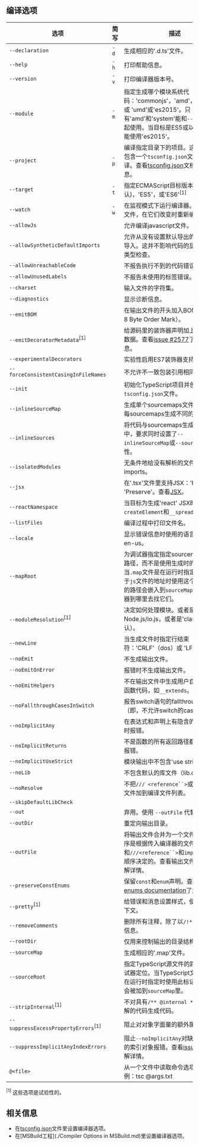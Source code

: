 ## 编译选项

选项                                     | 简写      | 描述
----------------------------------------|-----------|----------------------------------------------------------------------
`--declaration`                         | `-d`      | 生成相应的'.d.ts'文件。
`--help`                                | `-h`      | 打印帮助信息。
`--version`                             | `-v`      | 打印编译器版本号。
`--module`                              | `-m`      | 指定生成哪个模块系统代码：'commonjs'，'amd'，'system'，或 'umd'或'es2015'。只有'amd'和'system'能和`--outFile`一起使用。当目标是ES5或以下的时候不能使用'es2015'。
`--project`                             | `-p`      | 编译指定目录下的项目。这个目录应该包含一个`tsconfig.json`文件来管理编译。查看[tsconfig.json](./tsconfig.json.md)文档了解更多信息。
`--target`                              | `-t`      | 指定ECMAScript目标版本'ES3' (默认)，'ES5'，或'ES6'<sup>[1]</sup>
`--watch`                               | `-w`      | 在监视模式下运行编译器。会监视输出文件，在它们改变时重新编译。
`--allowJs`                             |           | 允许编译javascript文件。
`--allowSyntheticDefaultImports`        |           | 允许从没有设置默认导出的模块中默认导入。这并不影响代码的显示，仅为了类型检查。
`--allowUnreachableCode`                |           | 不报告执行不到的代码错误。
`--allowUnusedLabels`                   |           | 不报告未使用的标签错误。
`--charset`                             |           | 输入文件的字符集。
`--diagnostics`                         |           | 显示诊断信息。
`--emitBOM`                             |           | 在输出文件的开头加入BOM头（UTF-8 Byte Order Mark）。
`--emitDecoratorMetadata`<sup>[1]</sup> |           | 给源码里的装饰器声明加上设计类型元数据。查看[issue #2577](https://github.com/Microsoft/TypeScript/issues/2577)了解更多信息。
`--experimentalDecorators`              |           | 实验性启用ES7装饰器支持。
`--forceConsistentCasingInFileNames`    |           | 不允许不一致包装引用相同的文件。
`--init`                                |           | 初始化TypeScript项目并创建一个`tsconfig.json`文件。
`--inlineSourceMap`                     |           | 生成单个sourcemaps文件，而不是将每sourcemaps生成不同的文件。
`--inlineSources`                       |           | 将代码与sourcemaps生成到一个文件中，要求同时设置了`--inlineSourceMap`或`--sourceMap`属性。
`--isolatedModules`                     |           | 无条件地给没有解析的文件生成imports。
`--jsx`                                 |           | 在'.tsx'文件里支持JSX：'React' 或 'Preserve'。查看[JSX](./JSX.md)。
`--reactNamespace`                      |           | 当目标为生成'react' JSX时，指定`createElement`和`__spread`的调用对象
`--listFiles`                           |           | 编译过程中打印文件名。
`--locale`                              |           | 显示错误信息时使用的语言，比如：en-us。
`--mapRoot`                             |           | 为调试器指定指定sourcemap文件的路径，而不是使用生成时的路径。当`.map`文件是在运行时指定的，并不同于`js`文件的地址时使用这个标记。指定的路径会嵌入到`sourceMap`里告诉调试器到哪里去找它们。
`--moduleResolution`<sup>[1]</sup>      |           | 决定如何处理模块。或者是'node'对于Node.js/io.js，或者是'classic'（默认）。
`--newLine`                             |           | 当生成文件时指定行结束符：'CRLF'（dos）或 'LF' （unix）。
`--noEmit`                              |           | 不生成输出文件。
`--noEmitOnError`                       |           | 报错时不生成输出文件。
`--noEmitHelpers`                       |           | 不在输出文件中生成用户自定义的帮助函数代码，如`__extends`。
`--noFallthroughCasesInSwitch`          |           | 报告switch语句的fallthrough错误。（即，不允许switch的case语句贯穿）
`--noImplicitAny`                       |           | 在表达式和声明上有隐含的'any'类型时报错。
`--noImplicitReturns`                   |           | 不是函数的所有返回路径都有返回值时报错。
`--noImplicitUseStrict`                 |           | 模块输出中不包含'use strict'指令。
`--noLib`                               |           | 不包含默认的库文件（lib.d.ts）。
`--noResolve`                           |           | 不把`/// <reference``>`或模块导入的文件加到编译文件列表。
`--skipDefaultLibCheck`                 |           |
`--out`                                 |           | 弃用。使用 `--outFile` 代替。
`--outDir`                              |           | 重定向输出目录。
`--outFile`                             |           | 将输出文件合并为一个文件。合并的顺序是根据传入编译器的文件顺序和`///<reference``>`和`import`的文件顺序决定的。查看输出文件顺序文件了解详情。
`--preserveConstEnums`                  |           | 保留`const`和`enum`声明。查看[const enums documentation](https://github.com/Microsoft/TypeScript/blob/master/doc/spec.md#94-constant-enum-declarations)了解详情。
`--pretty`<sup>[1]</sup>                |           | 给错误和消息设置样式，使用颜色和上下文。
`--removeComments`                      |           | 删除所有注释，除了以`/!*`开头的版权信息。
`--rootDir`                             |           | 仅用来控制输出的目录结构`--outDir`。
`--sourceMap`                           |           | 生成相应的'.map'文件。
`--sourceRoot`                          |           | 指定TypeScript源文件的路径，以便调试器定位。当TypeScript文件的位置是在运行时指定时使用此标记。路径信息会被加到`sourceMap`里。
`--stripInternal`<sup>[1]</sup>         |           | 不对具有`/** @internal */` JSDoc注解的代码生成代码。
`--suppressExcessPropertyErrors`<sup>[1]</sup> |    | 阻止对对象字面量的额外属性检查。
`--suppressImplicitAnyIndexErrors`      |           | 阻止`--noImplicitAny`对缺少索引签名的索引对象报错。查看[issue #1232](https://github.com/Microsoft/TypeScript/issues/1232#issuecomment-64510362)了解详情。
`@<file>`                               |           | 从一个文件中读取命令选项与文件。例：tsc @args.txt

<sup>[1]</sup> 这些选项是试验性的。

## 相关信息

* 在[tsconfig.json](./tsconfig.json.md)文件里设置编译器选项。
* 在[MSBuild工程](./Compiler Options in MSBuild.md)里设置编译器选项。
